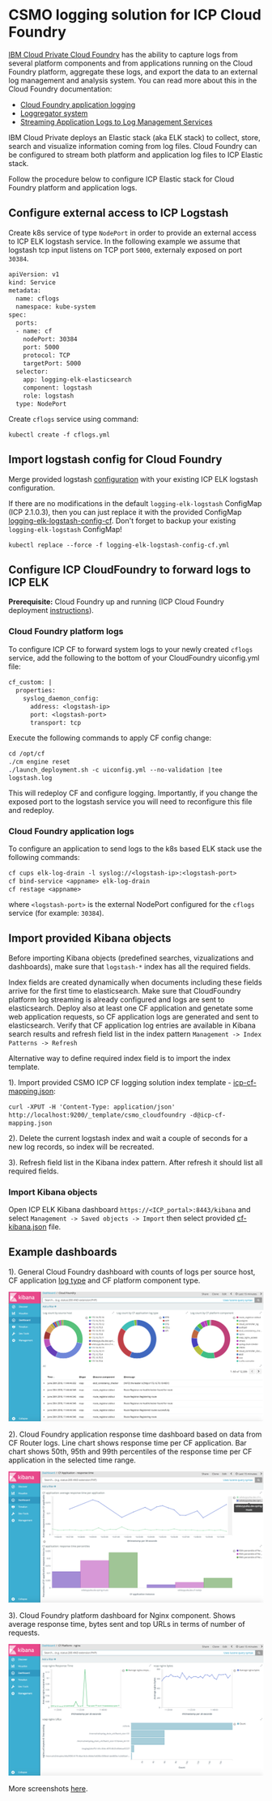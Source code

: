 # CSMO logging solution for ICP Cloud Foundry

[IBM Cloud Private Cloud Foundry](https://www.ibm.com/support/knowledgecenter/SSBS6K_2.1.0.3/cloud_foundry/overview.html) has the ability to capture logs from several platform components and from applications running on the Cloud Foundry platform, aggregate these logs, and export the data to an external log management and analysis system. You can read more about this in the Cloud Foundry documentation:

- [Cloud Foundry application logging](https://docs.cloudfoundry.org/devguide/deploy-apps/streaming-logs.html)
- [Loggregator system](https://docs.cloudfoundry.org/loggregator/architecture.html)
- [Streaming Application Logs to Log Management Services](https://docs.cloudfoundry.org/devguide/services/log-management.html)
 

IBM Cloud Private deploys an Elastic stack (aka ELK stack) to collect, store, search and visualize information coming from log files. Cloud Foundry can be configured to stream both platform and application log files to ICP Elastic stack.

Follow the procedure below to configure ICP Elastic stack for Cloud Foundry platform and application logs. 

## Configure external access to ICP Logstash
Create k8s service of type `NodePort` in order to provide an external access to ICP ELK logstash service. In the following example we assume that logstash tcp input listens on TCP port `5000`, externaly exposed on port `30384`.

```
apiVersion: v1
kind: Service
metadata:
  name: cflogs
  namespace: kube-system
spec:
  ports:
  - name: cf
    nodePort: 30384
    port: 5000
    protocol: TCP
    targetPort: 5000
  selector:
    app: logging-elk-elasticsearch
    component: logstash
    role: logstash
  type: NodePort
```
Create `cflogs` service using command:

```
kubectl create -f cflogs.yml
```

## Import logstash config for Cloud Foundry
Merge provided logstash [configuration](cflogs.conf) with your existing ICP ELK logstash configuration.

If there are no modifications in the default `logging-elk-logstash` ConfigMap (ICP 2.1.0.3), then you can just replace it with the provided ConfigMap [logging-elk-logstash-config-cf](logging-elk-logstash-config-cf.yml). Don't forget to backup your existing `logging-elk-logstash` ConfigMap!

```
kubectl replace --force -f logging-elk-logstash-config-cf.yml
``` 

## Configure ICP CloudFoundry to forward logs to ICP ELK

**Prerequisite:** Cloud Foundry up and running (ICP Cloud Foundry deployment [instructions](https://github.com/ibm-cloud-architecture/refarch-privatecloud/blob/master/InstallCloudFoundryOnPrem.md)).


### Cloud Foundry platform logs
To configure ICP CF to forward system logs to your newly created `cflogs` service, add the following to the bottom of your CloudFoundry uiconfig.yml file:

```
cf_custom: |
  properties:
    syslog_daemon_config:
      address: <logstash-ip>
      port: <logstash-port>
      transport: tcp
```


Execute the following commands to apply CF config change:

```
cd /opt/cf
./cm engine reset
./launch_deployment.sh -c uiconfig.yml --no-validation |tee logstash.log
```


This will redeploy CF and configure logging. Importantly, if you change the exposed port to the logstash service you will need to reconfigure this file and redeploy.

### Cloud Foundry application logs

To configure an application to send logs to the k8s based ELK stack use the following commands:

```
cf cups elk-log-drain -l syslog://<logstash-ip>:<logstash-port>
cf bind-service <appname> elk-log-drain
cf restage <appname>
```

where `<logstash-port>` is the external NodePort configured for the `cflogs` service (for example: `30384`).


## Import provided Kibana objects
Before importing Kibana objects (predefined searches, vizualizations and dashboards), make sure that `logstash-*` index has all the required fields.

Index fields are created dynamically when documents including these fields arrive for the first time to elasticsearch. Make sure that CloudFoundry platform log streaming is already configured and logs are sent to elasticsearch. Deploy also at least one CF application and genetate some web application requests, so CF application logs are generated and sent to elasticsearch. Verify that CF application log entries are available in Kibana search results and refresh field list in the index pattern `Management -> Index Patterns -> Refresh`

Alternative way to define required index field is to import the index template.

1). Import provided CSMO ICP CF logging solution index template - [icp-cf-mapping.json](icp-cf-mapping.json):

```
curl -XPUT -H 'Content-Type: application/json' http://localhost:9200/_template/csmo_cloudfoundry -d@icp-cf-mapping.json
```

2). Delete the current logstash index and wait a couple of seconds for a new log records, so index will be recreated.

3). Refresh field list in the Kibana index pattern. After refresh it should list all required fields.

### Import Kibana objects

Open ICP ELK Kibana dashboard `https://<ICP_portal>:8443/kibana` and select `Management -> Saved objects -> Import` then select provided [cf-kibana.json](cf-kibana.json) file.

## Example dashboards

1). General Cloud Foundry dashboard with counts of logs per source host, CF application [log type](https://docs.cloudfoundry.org/devguide/deploy-apps/streaming-logs.html) and CF platform component type.

![](kibana-objects/dashboard_cf.png)

2). Cloud Foundry application response time dashboard based on data from CF Router logs. Line chart shows response time per CF application. Bar chart shows 50th, 95th and 99th percentiles of the response time per CF application in the selected time range.

![](kibana-objects/dashboard_cfapplication_response_time.png)

3). Cloud Foundry platform dashboard for Nginx component. Shows average response time, bytes sent and top URLs in terms of number of requests.

![](kibana-objects/dashboard_cfplatform_nginx.png)

More screenshots [here](kibana-objects).